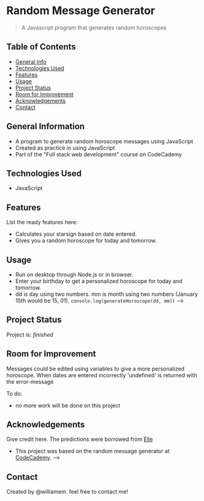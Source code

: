 # Random Message Generator
> A Javascript program that generates random horoscopes


## Table of Contents
* [General Info](#general-information)
* [Technologies Used](#technologies-used)
* [Features](#features)
* [Usage](#usage)
* [Project Status](#project-status)
* [Room for Improvement](#room-for-improvement)
* [Acknowledgements](#acknowledgements)
* [Contact](#contact)
<!-- * [License](#license) -->


## General Information
- A program to generate random horoscope messages using JavaScript
- Created as practice in using JavaScript
- Part of the "Full stack web development" course on CodeCademy
<!-- You don't have to answer all the questions - just the ones relevant to your project. -->


## Technologies Used
- JavaScript

## Features
List the ready features here:
- Calculates your starsign based on date entered.
- Gives you a random horoscope for today and tomorrow.


## Usage
- Run on desktop through Node.js or in browser.
- Enter your birthday to get a personalized horoscope for today and tomorrow.
- dd is day using two numbers. mm is month using two numbers (January 15th would be 15, 01).
`console.log(generateHoroscope(dd, mm))`
-->

## Project Status
Project is: _finished_

## Room for Improvement
Messages could be edited using variables to give a more personalized horoscope. When dates are entered incorrectly 'undefined' is returned with the error-message

To do:
- no more work will be done on this project


## Acknowledgements
Give credit here.
The predictions were borrowed from [Elle](https://www.elle.com/horoscopes/daily/a107/aquarius-daily-horoscope/)
- This project was based on the random message generator at [CodeCademy](https://www.codecademy.com/).
-->

## Contact
Created by @williamem. feel free to contact me!


<!-- Optional -->
<!-- ## License -->
<!-- This project is open source and available under the [... License](). -->

<!-- You don't have to include all sections - just the one's relevant to your project -->